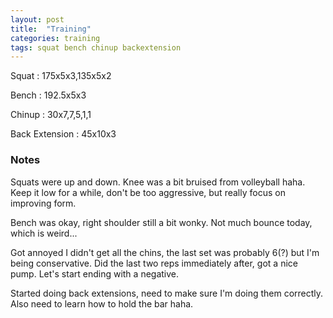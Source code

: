 ```yaml
---
layout: post
title:  "Training"
categories: training
tags: squat bench chinup backextension
---
```


Squat       :   175x5x3,135x5x2

Bench       :   192.5x5x3

Chinup      :   30x7,7,5,1,1

Back Extension : 45x10x3

### Notes

Squats were up and down. Knee was a bit bruised from volleyball haha. Keep it
low for a while, don't be too aggressive, but really focus on improving form.

Bench was okay, right shoulder still a bit wonky. Not much bounce today, which
is weird...

Got annoyed I didn't get all the chins, the last set was probably 6(?) but I'm
being conservative. Did the last two reps immediately after, got a nice pump.
Let's start ending with a negative.

Started doing back extensions, need to make sure I'm doing them correctly. Also
need to learn how to hold the bar haha.
